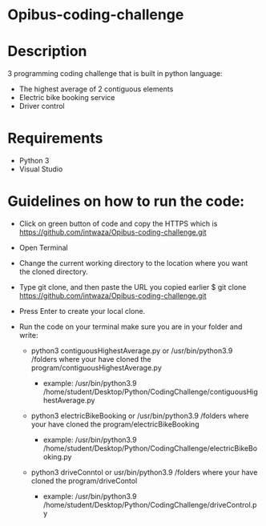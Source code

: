 # Opibus-coding-challenge

# Description

3 programming coding challenge that is built in python language:

 *  The highest average of 2 contiguous elements
 *  Electric bike booking service
 *  Driver control

# Requirements

 * Python 3
 * Visual Studio

# Guidelines on how to run the code:

 * Click on green button of code and copy the HTTPS which is https://github.com/intwaza/Opibus-coding-challenge.git

 * Open Terminal

 * Change the current working directory to the location where you want the cloned directory.

 * Type git clone, and then paste the URL you copied earlier 
       $ git clone https://github.com/intwaza/Opibus-coding-challenge.git

 * Press Enter to create your local clone.

 * Run the code on your terminal make sure you are in your folder and write:

      * python3 contiguousHighestAverage.py or /usr/bin/python3.9 /folders where your have cloned the program/contiguousHighestAverage.py 
          * example: /usr/bin/python3.9 /home/student/Desktop/Python/CodingChallenge/contiguousHighestAverage.py

      * python3  electricBikeBooking or /usr/bin/python3.9 /folders where your have cloned the program/electricBikeBooking 
          * example: /usr/bin/python3.9 /home/student/Desktop/Python/CodingChallenge/electricBikeBooking.py
        
      * python3 driveConntol or usr/bin/python3.9 /folders where your have cloned the program/driveContol
          * example: /usr/bin/python3.9 /home/student/Desktop/Python/CodingChallenge/driveControl.py
        